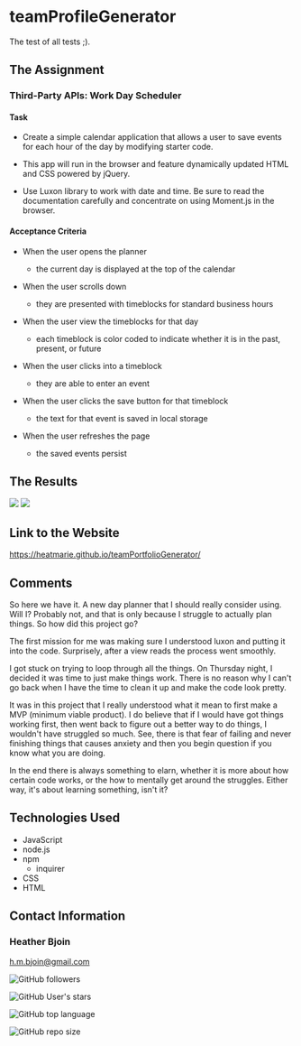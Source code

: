 # teamProfileGenerator
The test of all tests ;). 


## The Assignment

### Third-Party APIs: Work Day Scheduler

#### Task

- Create a simple calendar application that allows a user to save events for each hour of the day by modifying starter code. 

- This app will run in the browser and feature dynamically updated HTML and CSS powered by jQuery.

- Use Luxon library to work with date and time. Be sure to read the documentation carefully and concentrate on using Moment.js in the browser.

#### Acceptance Criteria

- When the user opens the planner
    - the current day is displayed at the top of the calendar

- When the user scrolls down
    - they are presented with timeblocks for standard business hours

- When the user view the timeblocks for that day
    - each timeblock is color coded to indicate whether it is in the past, present, or future

- When the user clicks into a timeblock
    - they are able to enter an event

- When the user clicks the save button for that timeblock
    - the text for that event is saved in local storage

- When the user refreshes the page
    - the saved events persist

## The Results

<img src="./img/Capture.JPG">
<img src="./img/Capture2.JPG">


## Link to the Website 

https://heatmarie.github.io/teamPortfolioGenerator/


## Comments 

So here we have it. A new day planner that I should really consider using. Will I? Probably not, and that is only because I struggle to actually plan things. So how did this project go? 

The first mission for me was making sure I understood luxon and putting it into the code. Surprisely, after a view reads the process went smoothly.  

I got stuck on trying to loop through all the things. On Thursday night, I decided it was time to just make things work. There is no reason why I can't go back when I have the time to clean it up and make the code look pretty. 

It was in this project that I really understood what it mean to first make a MVP (minimum viable product). I do believe that if I would have got things working first, then went back to figure out a better way to do things, I wouldn't have struggled so much. See, there is that fear of failing and never finishing things that causes anxiety and then you begin question if you know what you are doing. 

In the end there is always something to elarn, whether it is more about how certain code works, or the how to mentally get around the struggles. Either way, it's about learning something, isn't it? 

## Technologies Used 
- JavaScript
- node.js
- npm
    - inquirer
- CSS
- HTML


## Contact Information 

### Heather Bjoin 

h.m.bjoin@gmail.com


![GitHub followers](https://img.shields.io/github/followers/HeatMarie?color=%20%20%23c0640fb4&logo=Github&logoColor=%20%20%23c0640fb4&style=for-the-badge)

![GitHub User's stars](https://img.shields.io/github/stars/HeatMarie?color=%20%20%23c0640fb4&logo=github&logoColor=%20%20%23c0640fb4&style=for-the-badge)

![GitHub top language](https://img.shields.io/github/languages/top/HeatMarie/teamProfileGenerator?color=%23c0640fb4&logo=github&logoColor=%23c0640fb4&style=for-the-badge)

![GitHub repo size](https://img.shields.io/github/repo-size/HeatMarie/teamProfileGenerator?color=%23c0640fb4&logo=github&logoColor=%20%23c0640fb4&style=for-the-badge)

